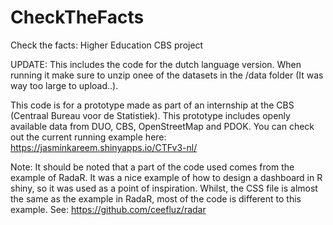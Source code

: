 # CheckTheFacts
Check the facts: Higher Education CBS project

UPDATE: This includes the code for the dutch language version. When running it make sure to unzip onee of the datasets in the /data folder (It was way too large to upload..). 

This code is for a prototype made as part of an internship at the CBS (Centraal Bureau voor de Statistiek). 
This prototype includes openly available data from DUO, CBS, OpenStreetMap and PDOK. 
You can check out the current running example here: https://jasminkareem.shinyapps.io/CTFv3-nl/





Note: It should be noted that a part of the code used comes from the example of RadaR. It was a nice example of how to design a dashboard in R shiny, so it was used as a point of inspiration. Whilst, the CSS file is almost the same as the example in RadaR, most of the code is different to this example. See: https://github.com/ceefluz/radar
